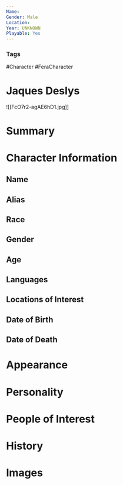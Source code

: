 ```yaml
---
Name: 
Gender: Male
Location: 
Year: UNKNOWN
Playable: Yes
---
```


### Tags
#Character #FeraCharacter 

# Jaques Deslys
![[FcO7r2-agAE6hD1.jpg]]

# Summary


# Character Information

## Name

## Alias

## Race

## Gender

## Age

## Languages

## Locations of Interest

## Date of Birth

## Date of Death

# Appearance

# Personality

# People of Interest

# History

# Images
